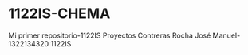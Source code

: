 # 1122IS-CHEMA
Mi primer repositorio-1122IS
Proyectos
Contreras Rocha José Manuel- 1322134320
1122IS 
